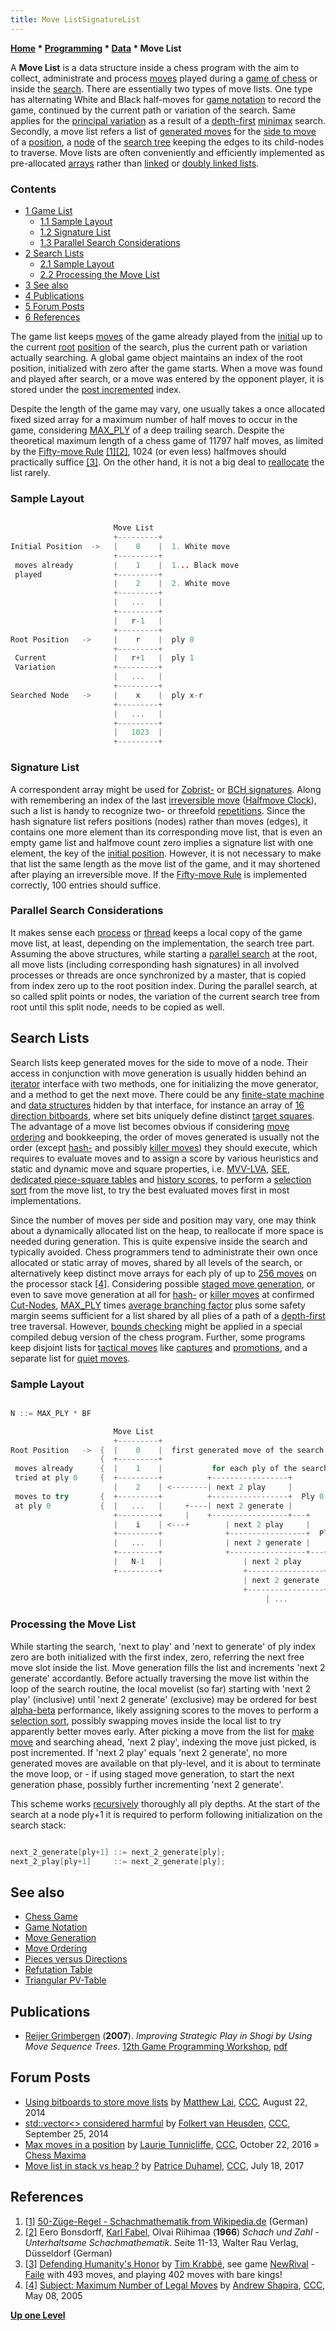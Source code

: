 ```yaml
---
title: Move ListSignatureList
---
```

**[Home](Home "Home") \* [Programming](Programming "Programming") \* [Data](Data "Data") \* Move List**


A **Move List** is a data structure inside a chess program with the aim to collect, administrate and process [moves](Moves "Moves") played during a [game of chess](Chess_Game "Chess Game") or inside the [search](Search "Search"). There are essentially two types of move lists. One type has alternating White and Black half-moves for [game notation](Game_Notation "Game Notation") to record the game, continued by the current path or variation of the search. Same applies for the [principal variation](Principal_Variation "Principal Variation") as a result of a [depth-first](Depth-First "Depth-First") [minimax](Minimax "Minimax") search. Secondly, a move list refers a list of [generated moves](Move_Generation "Move Generation") for the [side to move](Side_to_move "Side to move") of a [position](Chess_Position "Chess Position"), a [node](Node "Node") of the [search tree](Search_Tree "Search Tree") keeping the edges to its child-nodes to traverse. Move lists are often conveniently and efficiently implemented as pre-allocated [arrays](Array "Array") rather than [linked](Linked_List "Linked List") or [doubly linked lists](Linked_List#Doubly "Linked List").




### Contents


* [1 Game List](#game-list)
	+ [1.1 Sample Layout](#sample-layout)
	+ [1.2 Signature List](#signature-list)
	+ [1.3 Parallel Search Considerations](#parallel-search-considerations)
* [2 Search Lists](#search-lists)
	+ [2.1 Sample Layout](#sample-layout-2)
	+ [2.2 Processing the Move List](#processing-the-move-list)
* [3 See also](#see-also)
* [4 Publications](#publications)
* [5 Forum Posts](#forum-posts)
* [6 References](#references)






The game list keeps [moves](Moves "Moves") of the game already played from the [initial](Initial_Position "Initial Position") up to the current [root](Root "Root") [position](Chess_Position "Chess Position") of the search, plus the current path or variation actually searching. A global game object maintains an index of the root position, initialized with zero after the game starts. When a move was found and played after search, or a move was entered by the opponent player, it is stored under the [post incremented](http://en.wiktionary.org/wiki/post-increment) index. 


Despite the length of the game may vary, one usually takes a once allocated fixed sized array for a maximum number of half moves to occur in the game, considering [MAX\_PLY](Depth#MaxPly "Depth") of a deep trailing search. Despite the theoretical maximum length of a chess game of 11797 half moves, as limited by the [Fifty-move Rule](Fifty-move_Rule "Fifty-move Rule") <a id="cite-note-1" href="#cite-ref-1">[1]</a><a id="cite-note-2" href="#cite-ref-2">[2]</a>, 1024 (or even less) halfmoves should practically suffice <a id="cite-note-3" href="#cite-ref-3">[3]</a>. On the other hand, it is not a big deal to [reallocate](https://en.wikipedia.org/wiki/Malloc#realloc) the list rarely.



### Sample Layout



```C++

                       Move List
                       +---------+ 
Initial Position  ->   |    0    |  1. White move
                       +---------+ 
 moves already         |    1    |  1... Black move
 played                +---------+ 
                       |    2    |  2. White move
                       +---------+ 
                       |   ...   | 
                       +---------+ 
                       |   r-1   | 
                       +---------+ 
Root Position   ->     |    r    |  ply 0
                       +---------+ 
 Current               |   r+1   |  ply 1  
 Variation             +---------+ 
                       |   ...   | 
                       +---------+ 
Searched Node   ->     |    x    |  ply x-r
                       +---------+ 
                       |   ...   | 
                       +---------+ 
                       |   1023  | 
                       +---------+ 

```





### Signature List


A correspondent array might be used for [Zobrist-](Zobrist_Hashing "Zobrist Hashing") or [BCH signatures](BCH_Hashing "BCH Hashing"). Along with remembering an index of the last [irreversible move](Irreversible_Moves "Irreversible Moves") ([Halfmove Clock](Halfmove_Clock "Halfmove Clock")), such a list is handy to recognize two- or threefold [repetitions](Repetitions "Repetitions"). Since the hash signature list refers positions (nodes) rather than moves (edges), it contains one more element than its corresponding move list, that is even an empty game list and halfmove count zero implies a signature list with one element, the key of the [initial position](Initial_Position "Initial Position"). However, it is not necessary to make that list the same length as the move list of the game, and it may shortened after playing an irreversible move. If the [Fifty-move Rule](Fifty-move_Rule "Fifty-move Rule") is implemented correctly, 100 entries should suffice. 



### Parallel Search Considerations


It makes sense each [process](Process "Process") or [thread](Thread "Thread") keeps a local copy of the game move list, at least, depending on the implementation, the search tree part. Assuming the above structures, while starting a [parallel search](Parallel_Search "Parallel Search") at the root, all move lists (including corresponding hash signatures) in all involved processes or threads are once synchronized by a master, that is copied from index zero up to the root position index. During the parallel search, at so called split points or nodes, the variation of the current search tree from root until this split node, needs to be copied as well.




## Search Lists


Search lists keep generated moves for the side to move of a node. Their access in conjunction with move generation is usually hidden behind an [iterator](Iteration "Iteration") interface with two methods, one for initializing the move generator, and a method to get the next move. There could be any [finite-state machine](https://en.wikipedia.org/wiki/Finite-state_machine) and [data structures](Data "Data") hidden by that interface, for instance an array of [16 direction bitboards](Pieces_versus_Directions#DirectionWise "Pieces versus Directions"), where set bits uniquely define distinct [target squares](Target_Square "Target Square"). The advantage of a move list becomes obvious if considering [move ordering](Move_Ordering "Move Ordering") and bookkeeping, the order of moves generated is usually not the order (except [hash-](Hash_Move "Hash Move") and possibly [killer moves](Killer_Move "Killer Move")) they should execute, which requires to evaluate moves and to assign a score by various heuristics and static and dynamic move and square properties, i.e. [MVV-LVA](MVV-LVA "MVV-LVA"), [SEE](Static_Exchange_Evaluation "Static Exchange Evaluation"), [dedicated piece-square tables](Piece-Square_Tables "Piece-Square Tables") and [history scores](History_Heuristic "History Heuristic"), to perform a [selection sort](https://en.wikipedia.org/wiki/Selection_sort) from the move list, to try the best evaluated moves first in most implementations.


Since the number of moves per side and position may vary, one may think about a dynamically allocated list on the heap, to reallocate if more space is needed during generation. This is quite expensive inside the search and typically avoided. Chess programmers tend to administrate their own once allocated or static array of moves, shared by all levels of the search, or alternatively keep distinct move arrays for each ply of up to [256 moves](Encoding_Moves#MoveIndex "Encoding Moves") on the processor stack <a id="cite-note-4" href="#cite-ref-4">[4]</a>. Considering possible [staged move generation](Move_Generation#Staged "Move Generation"), or even to save move generation at all for [hash-](Hash_Move "Hash Move") or [killer moves](Killer_Move "Killer Move") at confirmed [Cut-Nodes](Node_Types#CUT "Node Types"), [MAX\_PLY](Depth#MaxPly "Depth") times [average branching factor](Branching_Factor "Branching Factor") plus some safety margin seems sufficient for a list shared by all plies of a path of a [depth-first](Depth-First "Depth-First") tree traversal. However, [bounds checking](https://en.wikipedia.org/wiki/Bounds_checking) might be applied in a special compiled debug version of the chess program. Further, some programs keep disjoint lists for [tactical moves](Tactical_Moves "Tactical Moves") like [captures](Captures "Captures") and [promotions](Promotions "Promotions"), and a separate list for [quiet moves](Quiet_Moves "Quiet Moves"). 



### Sample Layout



```C++

N ::= MAX_PLY * BF

                       Move List
                       +---------+ 
Root Position   ->  {  |    0    |  first generated move of the search (already tried)
                    {  +---------+ 
 moves already      {  |    1    |           for each ply of the search
 tried at ply 0     {  +---------+          +-----------------+
                       |    2    | <--------| next 2 play     |         
 moves to try       {  +---------+          +-----------------+  Ply 0 
 at ply 0           {  |   ...   |     +----| next 2 generate |         
                       +---------+     |    +-----------------+---+
                       |    i    | <---+        | next 2 play     |   
                       +---------+              +-----------------+  Ply 1
                       |   ...   |              | next 2 generate |
                       +---------+              +-----------------+---+
                       |   N-1   |                  | next 2 play     | 
                       +---------+                  +-----------------+  Ply 2 
                                                    | next 2 generate |
                                                    +-----------------+---+
                                                         | ...            |

```

### Processing the Move List


While starting the search, 'next to play' and 'next to generate' of ply index zero are both initialized with the first index, zero, referring the next free move slot inside the list. Move generation fills the list and increments 'next 2 generate' accordantly. Before actually traversing the move list within the loop of the search routine, the local movelist (so far) starting with 'next 2 play' (inclusive) until 'next 2 generate' (exclusive) may be ordered for best [alpha-beta](Alpha-Beta "Alpha-Beta") performance, likely assigning scores to the moves to perform a [selection sort](https://en.wikipedia.org/wiki/Selection_sort), possibly swapping moves inside the local list to try apparently better moves early. After picking a move from the list for [make move](Make_Move "Make Move") and searching ahead, 'next 2 play', indexing the move just picked, is post incremented. If 'next 2 play' equals 'next 2 generate', no more generated moves are available on that ply-level, and it is about to terminate the move loop, or - if using staged move generation, to start the next generation phase, possibly further incrementing 'next 2 generate'.


This scheme works [recursively](Recursion "Recursion") thoroughly all ply depths. At the start of the search at a node ply+1 it is required to perform following initialization on the search stack:




```C++

next_2_generate[ply+1] ::= next_2_generate[ply];
next_2_play[ply+1]     ::= next_2_generate[ply];

```

## See also


* [Chess Game](Chess_Game "Chess Game")
* [Game Notation](Game_Notation "Game Notation")
* [Move Generation](Move_Generation "Move Generation")
* [Move Ordering](Move_Ordering "Move Ordering")
* [Pieces versus Directions](Pieces_versus_Directions "Pieces versus Directions")
* [Refutation Table](Refutation_Table "Refutation Table")
* [Triangular PV-Table](Triangular_PV-Table "Triangular PV-Table")


## Publications


* [Reijer Grimbergen](Reijer_Grimbergen "Reijer Grimbergen") (**2007**). *Improving Strategic Play in Shogi by Using Move Sequence Trees*. [12th Game Programming Workshop](Conferences#GPW "Conferences"), [pdf](http://www.teu.ac.jp/gamelab/RESEARCH/gpw2007.pdf)


## Forum Posts


* [Using bitboards to store move lists](http://www.talkchess.com/forum/viewtopic.php?t=53379) by [Matthew Lai](Matthew_Lai "Matthew Lai"), [CCC](CCC "CCC"), August 22, 2014
* [std::vector<> considered harmful](http://www.talkchess.com/forum/viewtopic.php?t=53820) by [Folkert van Heusden](Folkert_van_Heusden "Folkert van Heusden"), [CCC](CCC "CCC"), September 25, 2014
* [Max moves in a position](http://www.talkchess.com/forum/viewtopic.php?t=61792) by [Laurie Tunnicliffe](Laurie_Tunnicliffe "Laurie Tunnicliffe"), [CCC](CCC "CCC"), October 22, 2016 » [Chess Maxima](Chess#Maxima "Chess")
* [Move list in stack vs heap ?](http://www.talkchess.com/forum/viewtopic.php?t=64642) by [Patrice Duhamel](Patrice_Duhamel "Patrice Duhamel"), [CCC](CCC "CCC"), July 18, 2017


## References


1. <a id="cite-ref-1" href="#cite-note-1">[1]</a> [50-Züge-Regel - Schachmathematik from Wikipedia.de](http://de.wikipedia.org/wiki/50-Z%C3%BCge-Regel#Schachmathematik) (German)
2. <a id="cite-ref-2" href="#cite-note-2">[2]</a> Eero Bonsdorff, [Karl Fabel](https://en.wikipedia.org/wiki/Karl_Fabel), Olvai Riihimaa (**1966**) *Schach und Zahl - Unterhaltsame Schachmathematik*. Seite 11-13, Walter Rau Verlag, Düsseldorf (German)
3. <a id="cite-ref-3" href="#cite-note-3">[3]</a> [Defending Humanity's Honor](http://www.xs4all.nl/~timkr/chess2/honor.htm) by [Tim Krabbé](https://en.wikipedia.org/wiki/Tim_Krabb%C3%A9), see game [NewRival](Rival "Rival") - [Faile](Faile "Faile") with 493 moves, and playing 402 moves with bare kings!
4. <a id="cite-ref-4" href="#cite-note-4">[4]</a> [Subject: Maximum Number of Legal Moves](https://www.stmintz.com/ccc/index.php?id=424966) by [Andrew Shapira](Andrew_Shapira "Andrew Shapira"), [CCC](CCC "CCC"), May 08, 2005

**[Up one Level](Data "Data")**







 
